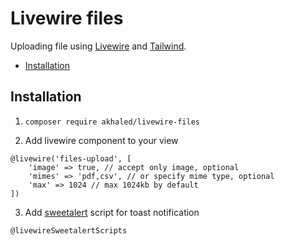 # Livewire files <!-- omit in toc -->

Uploading file using [Livewire](https://laravel-livewire.com/) and [Tailwind](https://tailwindui.com/).

- [Installation](#installation)

## Installation

1. `composer require akhaled/livewire-files`

2. Add livewire component to your view

```blade
@livewire('files-upload', [
    'image' => true, // accept only image, optional
    'mimes' => 'pdf,csv', // or specify mime type, optional
    'max' => 1024 // max 1024kb by default
])
```

3. Add [sweetalert](https://github.com/akhled/livewire-sweetalert) script for toast notification

```blade
@livewireSweetalertScripts
```
